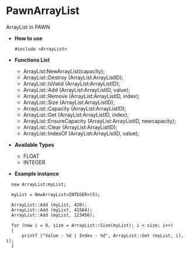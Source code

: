 # PawnArrayList
ArrayList in PAWN



- **How to use**
	```pawn
	#include <ArrayList>
	```


- **Functions List**

	- ArrayList:NewArrayList<TYPE>(capacity);
	- ArrayList::Destroy (ArrayList:ArrayListID);
	- ArrayList::IsValid (ArrayList:ArrayListID);
	- ArrayList::Add (ArrayList:ArrayListID, value);
	- ArrayList::Remove (ArrayList:ArrayListID, index);
	- ArrayList::Size (ArrayList:ArrayListID);
	- ArrayList::Capacity (ArrayList:ArrayListID);
	- ArrayList::Get (ArrayList:ArrayListID, index);
	- ArrayList::EnsureCapacity (ArrayList:ArrayListID, newcapacity);
	- ArrayList::Clear (ArrayList:ArrayListID);
	- ArrayList::IndexOf (ArrayList:ArrayListID, value);



- **Available Types**
	- FLOAT
	- INTEGER


- **Example instance**
```pawn
  new ArrayList:myList;
  
  myList = NewArrayList<INTEGER>(5);
  
  ArrayList::Add (myList, 420);
  ArrayList::Add (myList, 41564);
  ArrayList::Add (myList, 123456);
  
  for (new i = 0, size = ArrayList::Size(myList); i < size; i++)
  {
      printf ("Value - %d | Index - %d", ArrayList::Get (myList, i), i);
  }
```
